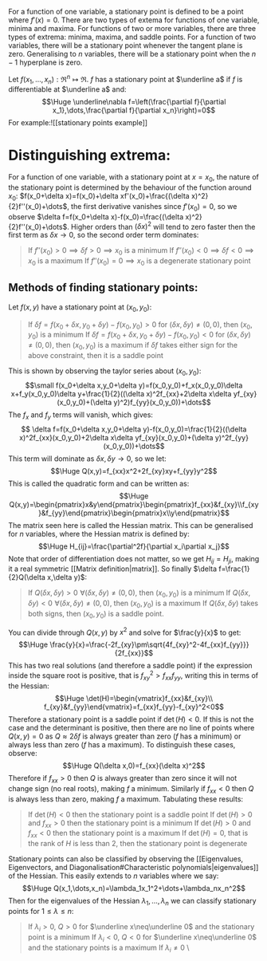 
For a function of one variable, a stationary point is defined to be a point where $f'(x)=0$. There are two types of extema for functions of one variable, minima and maxima. For functions of two or more variables, there are three types of extrema: minima, maxima, and saddle points. For a function of two variables, there will be a stationary point whenever the tangent plane is zero. Generalising to $n$ variables, there will be a stationary point when the $n-1$ hyperplane is zero.

Let $f(x_1,\dots,x_n):\Re^n\mapsto\Re$. $f$ has a stationary point at $\underline a$ if $f$ is differentiable at $\underline a$ and:$$\Huge \underline\nabla f=\left(\frac{\partial f}{\partial x_1},\dots,\frac{\partial f}{\partial x_n}\right)=0$$For example:![[stationary points example]]
# Distinguishing extrema:

For a function of one variable, with a stationary point at $x=x_0$, the nature of the stationary point is determined by the behaviour of the function around $x_0$: $f(x_0+\delta x)=f(x_0)+\delta xf'(x_0)+\frac{(\delta x)^2}{2}f''(x_0)+\dots$, the first derivative vanishes since $f'(x_0)=0$, so we observe $\delta f=f(x_0+\delta x)-f(x_0)=\frac{(\delta x)^2}{2}f''(x_0)+\dots$. Higher orders than $(\delta x)^2$ will tend to zero faster then the first term as $\delta x\to 0$, so the second order term dominates:
> If $f''(x_0)>0\implies\delta f>0\implies x_0$ is a minimum
> If $f''(x_0)<0\implies\delta f<0\implies x_0$ is a maximum
> If $f''(x_0)=0\implies x_0$ is a degenerate stationary point

## Methods of finding stationary points:
Let $f(x,y)$ have a stationary point at $(x_0,y_0)$:
>If $\delta f=f(x_0+\delta x,y_0+\delta y)-f(x_0,y_0)>0$ for $(\delta x,\delta y)\neq(0,0)$, then $(x_0,y_0)$ is a minimum
>If $\delta f=f(x_0+\delta x,y_0+\delta y)-f(x_0,y_0)<0$ for $(\delta x,\delta y)\neq(0,0)$, then $(x_0,y_0)$ is a maximum
>if $\delta f$ takes either sign for the above constraint, then it is a saddle point

This is shown by observing the taylor series about $(x_0,y_0)$:$$\small f(x_0+\delta x,y_0+\delta y)=f(x_0,y_0)+f_x(x_0,y_0)\delta x+f_y(x_0,y_0)\delta y+\frac{1}{2}((\delta x)^2f_{xx}+2\delta x\delta yf_{xy}(x_0,y_0)+(\delta y)^2)f_{yy}(x_0,y_0))+\dots$$The $f_x$ and $f_y$ terms will vanish, which gives:$$ \delta f=f(x_0+\delta x,y_0+\delta y)-f(x_0,y_0)=\frac{1}{2}((\delta x)^2f_{xx}(x_0,y_0)+2\delta x\delta yf_{xy}(x_0,y_0)+(\delta y)^2f_{yy}(x_0,y_0))+\dots$$This term will dominate as $\delta x,\delta y\to 0$, so we let:$$\Huge Q(x,y)=f_{xx}x^2+2f_{xy}xy+f_{yy}y^2$$This is called the quadratic form and can be written as:$$\Huge Q(x,y)=\begin{pmatrix}x&y\end{pmatrix}\begin{pmatrix}f_{xx}&f_{xy}\\f_{xy}&f_{yy}\end{pmatrix}\begin{pmatrix}x\\y\end{pmatrix}$$The matrix seen here is called the Hessian matrix. This can be generalised for $n$ variables, where the Hessian matrix is defined by:$$\Huge H_{ij}=\frac{\partial^2f}{\partial x_i\partial x_j}$$Note that order of differentiation does not matter, so we get $H_{ij}=H_{ji}$, making it a real symmetric [[Matrix definition|matrix]]. So finally $\delta f=\frac{1}{2}Q(\delta x,\delta y)$:
>If $Q(\delta x,\delta y)>0\,\,\forall(\delta x,\delta y)\neq (0,0)$, then $(x_0,y_0)$ is a minimum
>If $Q(\delta x,\delta y)<0\,\,\forall(\delta x,\delta y)\neq (0,0)$, then $(x_0,y_0)$ is a maximum
>If $Q(\delta x,\delta y)$ takes both signs, then $(x_0,y_0)$ is a saddle point.

You can divide through $Q(x,y)$ by $x^2$ and solve for $\frac{y}{x}$ to get:$$\Huge \frac{y}{x}=\frac{-2f_{xy}\pm\sqrt{4f_{xy}^2-4f_{xx}f_{yy}}}{2f_{xx}}$$This has two real solutions (and therefore a saddle point) if the expression inside the square root is positive, that is $f_{xy}^2>f_{xx}f_{yy}$, writing this in terms of the Hessian:$$\Huge \det(H)=\begin{vmatrix}f_{xx}&f_{xy}\\ f_{xy}&f_{yy}\end{vmatrix}=f_{xx}f_{yy}-f_{xy}^2<0$$Therefore a stationary point is a saddle point if $\det(H)<0$. If this is not the case and the determinant is positive, then there are no line of points where $Q(x,y)=0$ as $Q\approx 2\delta f$ is always greater than zero ($f$ has a minimum) or always less than zero ($f$ has a maximum). To distinguish these cases, observe:$$\Huge Q(\delta x,0)=f_{xx}(\delta x)^2$$Therefore if $f_{xx}>0$ then $Q$ is always greater than zero since it will not change sign (no real roots), making $f$ a minimum. Similarly if $f_{xx}<0$ then $Q$ is always less than zero, making $f$ a maximum. Tabulating these results:
> If $\det(H)<0$ then the stationary point is a saddle point
> If $\det(H)>0$ and $f_{xx}>0$ then the stationary point is a minimum
> If $\det(H)>0$ and $f_{xx}<0$ then the stationary point is a maximum
> If $\det(H)=0$, that is the rank of $H$ is less than $2$, then the stationary point is degenerate

Stationary points can also be classified by observing the [[Eigenvalues, Eigenvectors, and Diagonalisation#Characteristic polynomials|eigenvalues]] of the Hessian. This easily extends to $n$ variables where we say:$$\Huge Q(x_1,\dots,x_n)=\lambda_1x_1^2+\dots+\lambda_nx_n^2$$Then for the eigenvalues of the Hessian $\lambda_1,\dots,\lambda_n$ we can classify stationary points for $1\leq\lambda\leq n$:
> If $\lambda_i>0$, $Q>0$ for $\underline x\neq\underline 0$ and the stationary point is a minimum
> If $\lambda_i<0$, $Q<0$ for $\underline x\neq\underline 0$ and the stationary points is a maximum
> If $\lambda_i\neq0$ 
\
